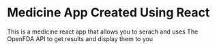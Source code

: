# Medicine App Created Using React

This is a medicine react app that allows you to serach and uses The OpenFDA API to get results and display them to you

#

